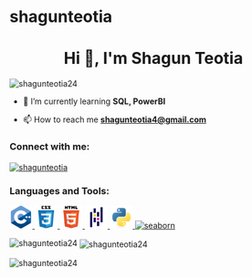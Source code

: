 # shagunteotia
<h1 align="center">Hi 👋, I'm Shagun Teotia</h1>
<p align="left"> <img src="https://komarev.com/ghpvc/?username=shagunteotia24&label=Profile%20views&color=0e75b6&style=flat" alt="shagunteotia24" /> </p>

- 🌱 I’m currently learning **SQL, PowerBI**

- 📫 How to reach me **shagunteotia4@gmail.com**

<h3 align="left">Connect with me:</h3>
<p align="left">
<a href="https://linkedin.com/in/shagunteotia" target="blank"><img align="center" src="https://raw.githubusercontent.com/rahuldkjain/github-profile-readme-generator/master/src/images/icons/Social/linked-in-alt.svg" alt="shagunteotia" height="30" width="40" /></a>
</p>

<h3 align="left">Languages and Tools:</h3>
<p align="left"> <a href="https://www.w3schools.com/cpp/" target="_blank" rel="noreferrer"> <img src="https://raw.githubusercontent.com/devicons/devicon/master/icons/cplusplus/cplusplus-original.svg" alt="cplusplus" width="40" height="40"/> </a> <a href="https://www.w3schools.com/css/" target="_blank" rel="noreferrer"> <img src="https://raw.githubusercontent.com/devicons/devicon/master/icons/css3/css3-original-wordmark.svg" alt="css3" width="40" height="40"/> </a> <a href="https://www.w3.org/html/" target="_blank" rel="noreferrer"> <img src="https://raw.githubusercontent.com/devicons/devicon/master/icons/html5/html5-original-wordmark.svg" alt="html5" width="40" height="40"/> </a> <a href="https://pandas.pydata.org/" target="_blank" rel="noreferrer"> <img src="https://raw.githubusercontent.com/devicons/devicon/2ae2a900d2f041da66e950e4d48052658d850630/icons/pandas/pandas-original.svg" alt="pandas" width="40" height="40"/> </a> <a href="https://www.python.org" target="_blank" rel="noreferrer"> <img src="https://raw.githubusercontent.com/devicons/devicon/master/icons/python/python-original.svg" alt="python" width="40" height="40"/> </a> <a href="https://seaborn.pydata.org/" target="_blank" rel="noreferrer"> <img src="https://seaborn.pydata.org/_images/logo-mark-lightbg.svg" alt="seaborn" width="40" height="40"/> </a> </p>

<p><img align="left" src="https://github-readme-stats.vercel.app/api/top-langs?username=shagunteotia24&show_icons=true&locale=en&layout=compact" alt="shagunteotia24" /></p>

<p>&nbsp;<img align="center" src="https://github-readme-stats.vercel.app/api?username=shagunteotia24&show_icons=true&locale=en" alt="shagunteotia24" /></p>

<p><img align="center" src="https://github-readme-streak-stats.herokuapp.com/?user=shagunteotia24&" alt="shagunteotia24" /></p>
